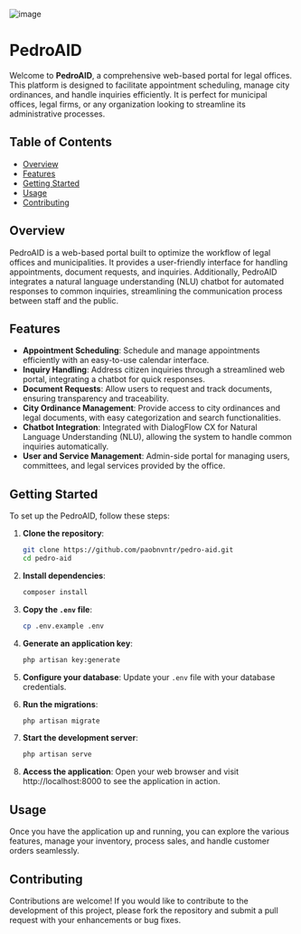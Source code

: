 ![image](https://github.com/user-attachments/assets/d2cb27cc-2816-4efc-bb99-a979d5b38a56)
# PedroAID

Welcome to **PedroAID**, a comprehensive web-based portal for legal offices. This platform is designed to facilitate appointment scheduling, manage city ordinances, and handle inquiries efficiently. It is perfect for municipal offices, legal firms, or any organization looking to streamline its administrative processes.

## Table of Contents

- [Overview](#overview)
- [Features](#features)
- [Getting Started](#getting-started)
- [Usage](#usage)
- [Contributing](#contributing)

## Overview

PedroAID is a web-based portal built to optimize the workflow of legal offices and municipalities. It provides a user-friendly interface for handling appointments, document requests, and inquiries. Additionally, PedroAID integrates a natural language understanding (NLU) chatbot for automated responses to common inquiries, streamlining the communication process between staff and the public.

## Features

- **Appointment Scheduling**: Schedule and manage appointments efficiently with an easy-to-use calendar interface.
- **Inquiry Handling**: Address citizen inquiries through a streamlined web portal, integrating a chatbot for quick responses.
- **Document Requests**: Allow users to request and track documents, ensuring transparency and traceability.
- **City Ordinance Management**: Provide access to city ordinances and legal documents, with easy categorization and search functionalities.
- **Chatbot Integration**: Integrated with DialogFlow CX for Natural Language Understanding (NLU), allowing the system to handle common inquiries automatically.
- **User and Service Management**: Admin-side portal for managing users, committees, and legal services provided by the office.

## Getting Started

To set up the PedroAID, follow these steps:

1. **Clone the repository**:
   ```bash
   git clone https://github.com/paobnvntr/pedro-aid.git
   cd pedro-aid
    ```

2. **Install dependencies**:
    ```bash
    composer install
    ```

3. **Copy the `.env` file**:
    ```bash
    cp .env.example .env
    ```

4. **Generate an application key**:
    ```bash
    php artisan key:generate
    ```

5. **Configure your database**:
    Update your `.env` file with your database credentials.

6. **Run the migrations**:
    ```bash
    php artisan migrate
    ```

7. **Start the development server**:
    ```bash
    php artisan serve
    ```
8. **Access the application**: Open your web browser and visit http://localhost:8000 to see the application in action.

## Usage

Once you have the application up and running, you can explore the various features, manage your inventory, process sales, and handle customer orders seamlessly.

## Contributing

Contributions are welcome! If you would like to contribute to the development of this project, please fork the repository and submit a pull request with your enhancements or bug fixes.